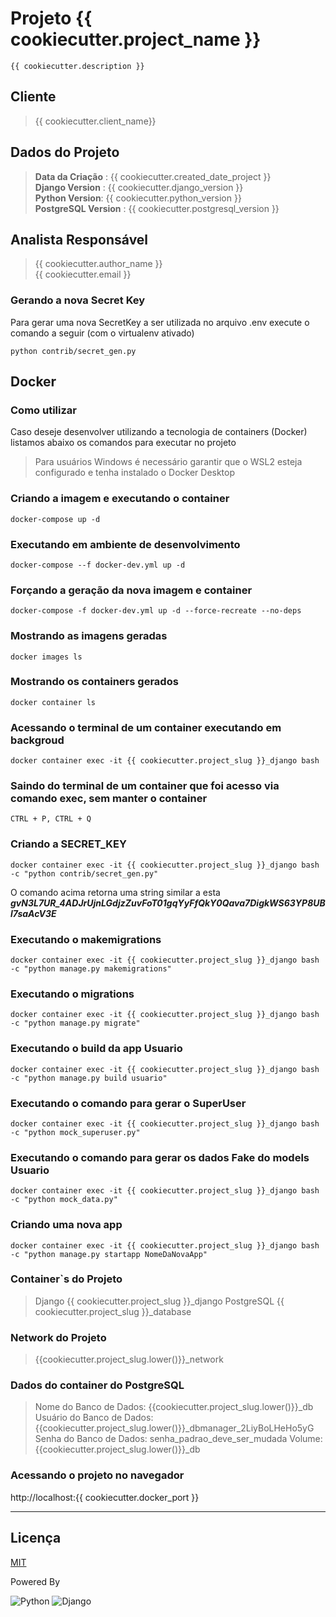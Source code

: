 # Projeto {{ cookiecutter.project_name }}

    {{ cookiecutter.description }}

## Cliente

> {{ cookiecutter.client_name}}

## Dados do Projeto

> **Data da Criação** : {{ cookiecutter.created_date_project }}  
> **Django Version** : {{ cookiecutter.django_version }}  
> **Python Version**: {{ cookiecutter.python_version }}  
> **PostgreSQL Version** : {{ cookiecutter.postgresql_version }}

## Analista Responsável

> {{ cookiecutter.author_name }}  
> {{ cookiecutter.email }}

### Gerando a nova Secret Key

Para gerar uma nova SecretKey a ser utilizada no arquivo .env execute o comando a seguir (com o virtualenv ativado)

```shell
python contrib/secret_gen.py  
```

## Docker

### Como utilizar

Caso deseje desenvolver utilizando a tecnologia de containers (Docker) listamos abaixo os comandos para executar no
projeto

> Para usuários Windows é necessário garantir que o WSL2 esteja configurado e tenha instalado o Docker Desktop

### Criando a imagem e executando o container

```shell
docker-compose up -d
```

### Executando em ambiente de desenvolvimento

```shell
docker-compose --f docker-dev.yml up -d
```

### Forçando a geração da nova imagem e container

```shell
docker-compose -f docker-dev.yml up -d --force-recreate --no-deps
```

### Mostrando as imagens geradas

```shell
docker images ls
```

### Mostrando os containers gerados

```shell
docker container ls
```

### Acessando o terminal de um container executando em backgroud

```shell
docker container exec -it {{ cookiecutter.project_slug }}_django bash
```

### Saindo do terminal de um container que foi acesso via comando exec, sem **manter o container**

    CTRL + P, CTRL + Q

### Criando a SECRET_KEY

```shell
docker container exec -it {{ cookiecutter.project_slug }}_django bash -c "python contrib/secret_gen.py"
```

O comando acima retorna uma string similar a esta
***gvN3L7UR_4ADJrUjnLGdjzZuvFoT01gqYyFfQkY0Qava7DigkWS63YP8UBl7saAcV3E***

### Executando o makemigrations

```shell
docker container exec -it {{ cookiecutter.project_slug }}_django bash -c "python manage.py makemigrations"
```

### Executando o migrations

```shell
docker container exec -it {{ cookiecutter.project_slug }}_django bash -c "python manage.py migrate"    
```

### Executando o build da app Usuario

```shell
docker container exec -it {{ cookiecutter.project_slug }}_django bash -c "python manage.py build usuario"
```

### Executando o comando para gerar o SuperUser

```shell
docker container exec -it {{ cookiecutter.project_slug }}_django bash -c "python mock_superuser.py"
```

### Executando o comando para gerar os dados Fake do models Usuario

```shell
docker container exec -it {{ cookiecutter.project_slug }}_django bash -c "python mock_data.py"
```

### Criando uma nova app

```shell
docker container exec -it {{ cookiecutter.project_slug }}_django bash -c "python manage.py startapp NomeDaNovaApp"
```

### Container`s do Projeto

> Django {{ cookiecutter.project_slug }}_django
> PostgreSQL {{ cookiecutter.project_slug }}_database

### Network do Projeto

> {{cookiecutter.project_slug.lower()}}_network

### Dados do container do PostgreSQL

> Nome do Banco de Dados: {{cookiecutter.project_slug.lower()}}_db
> Usuário do Banco de Dados: {{cookiecutter.project_slug.lower()}}_dbmanager_2LiyBoLHeHo5yG
> Senha do Banco de Dados: senha_padrao_deve_ser_mudada
> Volume: {{cookiecutter.project_slug.lower()}}_db

### Acessando o projeto no navegador

http://localhost:{{ cookiecutter.docker_port }}

----

## Licença

[MIT](https://mit-license.org/)

Powered By

![Python](https://www.python.org/static/img/python-logo.png)
![Django](https://static.djangoproject.com/img/logo-django.42234b631760.svg)
